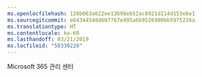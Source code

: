 ```yaml
---
ms.openlocfilehash: 120b063a622ee13b98eb52ac8921d114d153e6e1
ms.sourcegitcommit: e64344548d607767e495a6b9526900bb5975226a
ms.translationtype: HT
ms.contentlocale: ko-KR
ms.lasthandoff: 03/21/2019
ms.locfileid: "58330220"
---
```

Microsoft 365 관리 센터